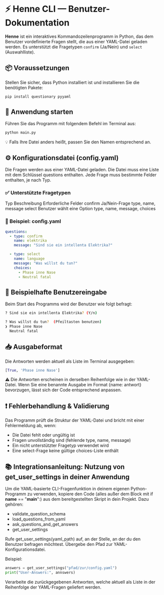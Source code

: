 # ⚡ Henne CLI — Benutzer-Dokumentation

**Henne** ist ein interaktives Kommandozeilenprogramm in Python, das dem Benutzer vordefinierte Fragen stellt, die aus einer YAML-Datei geladen werden. Es unterstützt die Fragetypen `confirm` (Ja/Nein) und `select` (Auswahlliste).

## 📦 Voraussetzungen

Stellen Sie sicher, dass Python installiert ist und installieren Sie die benötigten Pakete:

```bash
pip install questionary pyyaml
```

## 🚀 Anwendung starten

Führen Sie das Programm mit folgendem Befehl im Terminal aus:

```bash
python main.py
```

💡 Falls Ihre Datei anders heißt, passen Sie den Namen entsprechend an.

## ⚙️ Konfigurationsdatei (config.yaml)

Die Fragen werden aus einer YAML-Datei geladen. Die Datei muss eine Liste mit dem Schlüssel questions enthalten. Jede Frage muss bestimmte Felder enthalten, je nach Typ.

### ✅ Unterstützte Fragetypen

Typ	Beschreibung	Erforderliche Felder
confirm	Ja/Nein-Frage	type, name, message
select	Benutzer wählt eine Option	type, name, message, choices

### 📄 Beispiel: config.yaml

```yaml
questions:
  - type: confirm
    name: elektrika
    message: "Sind sie ein intellenta Elektrika?"

  - type: select
    name: language
    message: "Was willst du tun?"
    choices:
      - Phase inne Nase
      - Neutral fatal
```

## 🧪 Beispielhafte Benutzereingabe

Beim Start des Programms wird der Benutzer wie folgt befragt:

```bash
? Sind sie ein intellenta Elektrika? (Y/n)

? Was willst du tun?  (Pfeiltasten benutzen)
❯ Phase inne Nase
  Neutral fatal
```

## 📥 Ausgabeformat

Die Antworten werden aktuell als Liste im Terminal ausgegeben:

```python
[True, 'Phase inne Nase']
```

⚠️ Die Antworten erscheinen in derselben Reihenfolge wie in der YAML-Datei. Wenn Sie eine benannte Ausgabe im Format {name: antwort} bevorzugen, lässt sich der Code entsprechend anpassen.

## ❗ Fehlerbehandlung & Validierung

Das Programm prüft die Struktur der YAML-Datei und bricht mit einer Fehlermeldung ab, wenn:

- Die Datei fehlt oder ungültig ist
- Fragen unvollständig sind (fehlende type, name, message)
- Ein nicht unterstützter Fragetyp verwendet wird
- Eine select-Frage keine gültige choices-Liste enthält

## 📚 Integrationsanleitung: Nutzung von get_user_settings in deiner Anwendung

Um die YAML-basierte CLI-Fragenfunktion in deinem eigenen Python-Programm zu verwenden, kopiere den Code (alles außer dem Block mit if __name__ == "__main__":) aus dem bereitgestellten Skript in dein Projekt. Dazu gehören:

- validate_question_schema
- load_questions_from_yaml
- ask_questions_and_get_answers
- get_user_settings

Rufe get_user_settings(yaml_path) auf, an der Stelle, an der du den Benutzer befragen möchtest. Übergebe den Pfad zur YAML-Konfigurationsdatei.

Beispiel:

```python
answers = get_user_settings("pfad/zur/config.yaml")
print("User-Answers:", annswers)
```

Verarbeite die zurückgegebenen Antworten, welche aktuell als Liste in der Reihenfolge der YAML-Fragen geliefert werden.
